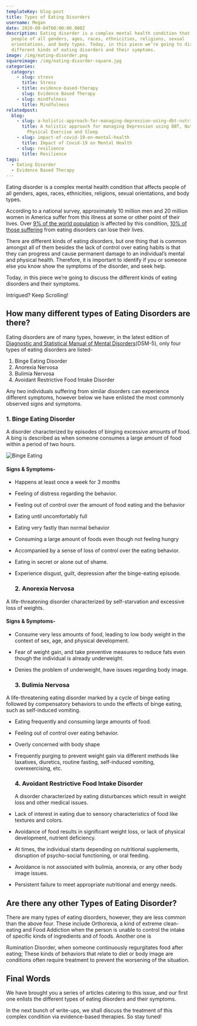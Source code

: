 ```yaml
---
templateKey: blog-post
title: Types of Eating Disorders
username: Megan
date: 2020-09-04T00:00:00.000Z
description: Eating disorder is a complex mental health condition that affects
  people of all genders, ages, races, ethnicities, religions, sexual
  orientations, and body types. Today, in this piece we’re going to discuss the
  different kinds of eating disorders and their symptoms.
image: /img/eating-disorder.png
squareimage: /img/eating-disorder-square.jpg
categories:
  category:
    - slug: stress
      title: Stress
    - title: evidence-based-therapy
      slug: Evidence Based Therapy
    - slug: mindfulness
      title: Mindfulness
relatedpost:
  blog:
    - slug: a-holistic-approach-for-managing-depression-using-dbt-nutrition-hrv-and-physical-exercise
      title: A holistic approach for managing Depression using DBT, Nutrition, HRV,
        Physical Exercise and Sleep
    - slug: impact-of-covid-19-on-mental-health
      title: Impact of Covid-19 on Mental Health
    - slug: resilience
      title: Resilience
tags:
  - Eating Disorder
  - Evidence Based Therapy
---
```

<!--StartFragment-->

Eating disorder is a complex mental health condition that affects people of all genders, ages, races, ethnicities, religions, sexual orientations, and body types.

According to a national survey, approximately 10 million men and 20 million women in America suffer from this illness at some or other point of their lives. Over [9% of the world population](https://academic.oup.com/ajcn/article/109/5/1402/5480601#137318890) is affected by this condition, [10% of those suffering](https://bmcmedicine.biomedcentral.com/articles/10.1186/s12916-019-1352-3) from eating disorders can lose their lives.

There are different kinds of eating disorders, but one thing that is common amongst all of them besides the lack of control over eating habits is that they can progress and cause permanent damage to an individual’s mental and physical health. Therefore, it is important to identify if you or someone else you know show the symptoms of the disorder, and seek help.

Today, in this piece we’re going to discuss the different kinds of eating disorders and their symptoms.

Intrigued? Keep Scrolling!

<!--StartFragment-->

## How many different types of Eating Disorders are there?

Eating disorders are of many types, however, in the latest edition of [Diagnostic and Statistical Manual of Mental Disorders](https://www.psychiatry.org/psychiatrists/practice/dsm)(DSM-5), only four types of eating disorders are listed-

1. Binge Eating Disorder
2. Anorexia Nervosa
3. Bulimia Nervosa
4. Avoidant Restrictive Food Intake Disorder

Any two individuals suffering from similar disorders can experience different symptoms, however below we have enlisted the most commonly observed signs and symptoms.

### 1. Binge Eating Disorder

A disorder characterized by episodes of binging excessive amounts of food. A bing is described as when someone consumes a large amount of food within a period of two hours.

![Binge Eating](/img/binge-eating.jpg "Binge Eating")

#### Signs & Symptoms-

* Happens at least once a week for 3 months
* Feeling of distress regarding the behavior.
* Feeling out of control over the amount of food eating and the behavior
* Eating until uncomfortably full
* Eating very fastly than normal behavior
* Consuming a large amount of foods even though not feeling hungry
* Accompanied by a sense of loss of control over the eating behavior.
* Eating in secret or alone out of shame.
* Experience disgust, guilt, depression after the binge-eating episode.

  ### 2. Anorexia Nervosa

A life-threatening disorder characterized by self-starvation and excessive loss of weights.

#### Signs & Symptoms-

* Consume very less amounts of food, leading to low body weight in the context of sex, age, and physical development.
* Fear of weight gain, and take preventive measures to reduce fats even though the individual is already underweight.
* Denies the problem of underweight, have issues regarding body image.

  ### 3. Bulimia Nervosa

A life-threatening eating disorder marked by a cycle of binge eating followed by compensatory behaviors to undo the effects of binge eating, such as self-induced vomiting.

* Eating frequently and consuming large amounts of food.
* Feeling out of control over eating behavior.
* Overly concerned with body shape
* Frequently purging to prevent weight gain via different methods like laxatives, diuretics, routine fasting, self-induced vomiting, overexercising, etc.

  ### 4. Avoidant Restrictive Food Intake Disorder

  A disorder characterized by eating disturbances which result in weight loss and other medical issues.
* Lack of interest in eating due to sensory characteristics of food like textures and colors.
* Avoidance of food results in significant weight loss, or lack of physical development, nutrient deficiency.
* At times, the individual starts depending on nutritional supplements, disruption of psycho-social functioning, or oral feeding.
* Avoidance is not associated with bulimia, anorexia, or any other body image issues.
* Persistent failure to meet appropriate nutritional and energy needs.

## Are there any other Types of Eating Disorder?

There are many types of eating disorders, however, they are less common than the above four. These include Orthorexia, a kind of extreme clean-eating and Food Addiction when the person is unable to control the intake of specific kinds of ingredients and of foods. Another one is

Rumination Disorder, when someone continuously regurgitates food after eating; These kinds of behaviors that relate to diet or body image are conditions often require treatment to prevent the worsening of the situation.

## Final Words

We have brought you a series of articles catering to this issue, and our first one enlists the different types of eating disorders and their symptoms.

In the next bunch of write-ups, we shall discuss the treatment of this complex condition via evidence-based therapies. So stay tuned!

<!--EndFragment-->

<!--EndFragment-->